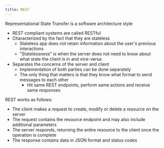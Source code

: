 ```yaml
---
title: REST
---
```

Representational State Transfer is a software architecture style 
- REST compliant systems are called RESTful
- Characterized by the fact that they are stateless
	- Stateless app does not retain information about the user's previous interactions 
	- "Statelessness" is when the server does not need to know about what state the client is in and vice-versa
- Separates the concerns of the server and client
	- Implementation of both parties can be done separately
	- The only thing that matters is that they know what format to send messages to each other
		- Hit same REST endpoints, perform same actions and receive same responses

REST works as follows:
- The client makes a request to create, modify or delete a resource on the server
- The request contains the resource endpoint and may also include additional parameters
- The server responds, returning the entire resource to the client once the operation is complete
- The response contains data in JSON format and status codes

